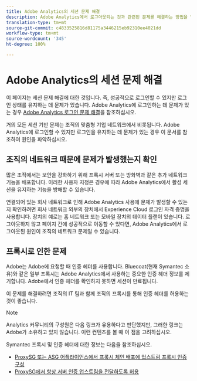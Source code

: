 ```yaml
---
title: Adobe Analytics의 세션 문제 해결
description: Adobe Analytics에서 로그아웃되는 것과 관련된 문제를 해결하는 방법을 알아봅니다.
translation-type: tm+mt
source-git-commit: c4833525816d81175a3446215eb92310ee4021dd
workflow-type: tm+mt
source-wordcount: '345'
ht-degree: 100%

---
```



# Adobe Analytics의 세션 문제 해결

이 페이지는 세션 문제 해결에 대한 것입니다. 즉, 성공적으로 로그인할 수 있지만 로그인 상태를 유지하는 데 문제가 있습니다. Adobe Analytics에 로그인하는 데 문제가 있는 경우 [Adobe Analytics 로그인 문제 해결](troubleshoot-login.md)을 참조하십시오.

거의 모든 세션 기반 문제는 조직의 맞춤형 기업 네트워크에서 비롯됩니다. Adobe Analytics에 로그인할 수 있지만 로그인을 유지하는 데 문제가 있는 경우 이 문서를 참조하여 원인을 파악하십시오.

## 조직의 네트워크 때문에 문제가 발생했는지 확인

많은 조직에서는 보안을 강화하기 위해 프록시 서버 또는 방화벽과 같은 추가 네트워크 기능을 배포합니다. 이러한 사용자 지정은 경우에 따라 Adobe Analytics에서 활성 세션을 유지하는 기능을 방해할 수 있습니다.

연결되어 있는 회사 네트워크로 인해 Adobe Analytics 사용에 문제가 발생할 수 있는지 확인하려면 회사 네트워크 외부의 장치에서 Experience Cloud 로그인 자격 증명을 사용합니다. 장치의 예로는 홈 네트워크 또는 모바일 장치의 데이터 플랜이 있습니다. 로그아웃하지 않고 페이지 간에 성공적으로 이동할 수 있다면, Adobe Analytics에서 로그아웃된 원인이 조직의 네트워크 문제일 수 있습니다.

## 프록시로 인한 문제

Adobe는 Adobe에 요청할 때 인증 헤더를 사용합니다. Bluecoat(현재 Symantec 소유)와 같은 일부 프록시는 Adobe Analytics에서 사용하는 중요한 인증 헤더 정보를 제거합니다. Adobe에서 인증 헤더를 확인하지 못하면 세션이 만료됩니다.

이 문제를 해결하려면 조직의 IT 팀과 함께 조직의 프록시를 통해 인증 헤더를 허용하는 것이 좋습니다.

>[!NOTE]
>
>Analytics 커뮤니티의 구성원은 다음 링크가 유용하다고 판단했지만, 그러한 링크는 Adobe가 소유하고 있지 않습니다. 이런 컨텐츠를 볼 때 이 점을 고려하십시오.

Symantec 프록시 및 인증 헤더에 대한 정보는 다음을 참조하십시오.

* [ProxySG 또는 ASG 어플라이언스에서 프록시 체인 배포에 업스트림 프록시 인증 구성](https://support.symantec.com/en_US/article.TECH246122.html)
* [ProxySG에서 항상 서버 인증 업스트림을 전달하도록 허용](https://support.symantec.com/en_US/article.TECH244708.html)
